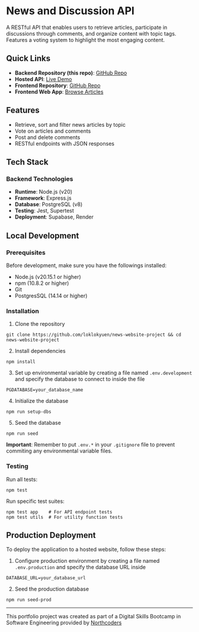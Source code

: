 # News and Discussion API 

A RESTful API that enables users to retrieve articles, participate in discussions through comments, and organize content with topic tags. Features a voting system to highlight the most engaging content. 

## Quick Links
- **Backend Repository (this repo)**: [GitHub Repo](https://github.com/loklokyuen/news-website-project) 
- **Hosted API**: [Live Demo](https://news-and-discussion-platform.onrender.com/api)
- **Frontend Repository**: [GitHub Repo](https://github.com/loklokyuen/nc-news)
- **Frontend Web App**: [Browse Articles](https://nextcore-news.netlify.app/articles)

## Features
- Retrieve, sort and filter news articles by topic
- Vote on articles and comments
- Post and delete comments
- RESTful endpoints with JSON responses

## Tech Stack
### Backend Technologies
- **Runtime**: Node.js (v20)
- **Framework**: Express.js
- **Database**: PostgreSQL (v8)
- **Testing**: Jest, Supertest
- **Deployment**: Supabase, Render

## Local Development
### Prerequisites
Before development, make sure you have the followings installed:
- Node.js (v20.15.1 or higher)
- npm (10.8.2 or higher)
- Git
- PostgresSQL (14.14 or higher)

### Installation

1. Clone the repository

```
git clone https://github.com/loklokyuen/news-website-project && cd news-website-project
```
2. Install dependencies
```
npm install
```
3. Set up environmental variable by creating a file named `.env.development` and specify the database to connect to inside the file
```
PGDATABASE=your_database_name
```
4. Initialize the database
```
npm run setup-dbs
```
5. Seed the database
```
npm run seed
```
**Important**: Remember to put `.env.*` in your `.gitignore` file to prevent commiting any environmental variable files.
### Testing
Run all tests:
```
npm test
```
Run specific test suites:
```
npm test app    # For API endpoint tests
npm test utils  # For utility function tests
```


## Production Deployment

To deploy the application to a hosted website, follow these steps:
1. Configure production environment by creating a file named `.env.production` and specify the database URL inside
```
DATABASE_URL=your_database_url
```
2. Seed the production database
```
npm run seed-prod
```


--- 

This portfolio project was created as part of a Digital Skills Bootcamp in Software Engineering provided by [Northcoders](https://northcoders.com/)
